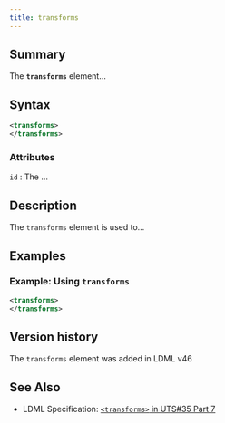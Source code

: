 ```yaml
---
title: transforms
---
```


## Summary

The **`transforms`** element…

## Syntax

```xml
<transforms>
</transforms>
```

### Attributes

`id` :   The …

## Description

The `transforms` element is used to…

## Examples

### Example: Using `transforms`

```xml
<transforms>
</transforms>
```

## Version history

The `transforms` element was added in LDML v46

<!-- ## See also

- … -->

## See Also

- LDML Specification: [`<transforms>` in UTS#35 Part 7][tr35-element-transforms]

[tr35-element-transforms]:
    https://www.unicode.org/reports/tr35/tr35-keyboards.html#element-transforms


